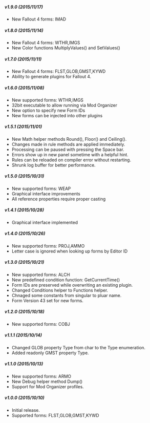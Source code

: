 ##### v1.9.0 (2015/11/17)
* New Fallout 4 forms: IMAD

##### v1.8.0 (2015/11/14)
* New Fallout 4 forms: WTHR,IMGS
* New Color functions MultiplyValues() and SetValues()

##### v1.7.0 (2015/11/11)
* New Fallout 4 forms: FLST,GLOB,GMST,KYWD
* Ability to generate plugins for Fallout 4.

##### v1.6.0 (2015/11/08)
* New supported forms: WTHR,IMGS
* 32bit executable to allow running via Mod Organizer
* New option to specify new Form IDs
* New forms can be injected into other plugins

##### v1.5.1 (2015/11/01)
* New Math helper methods Round(), Floor() and Ceiling().
* Changes made in rule methods are applied immediately.
* Processing can be paused with pressing the Space bar.
* Errors show up in new panel sometime with a helpful hint.
* Rules can be reloaded on compiler error without restarting.
* Shrunk log buffer for better performance.

##### v1.5.0 (2015/10/31)
* New supported forms: WEAP
* Graphical interface improvements
* All reference properties require proper casting

##### v1.4.1 (2015/10/28)
* Graphical interface implemented

##### v1.4.0 (2015/10/26)
* New supported forms: PROJ,AMMO
* Letter case is ignored when looking up forms by Editor ID

##### v1.3.0 (2015/10/21)
* New supported forms: ALCH
* New predefined condition function: GetCurrentTime()
* Form IDs are preserved while overwriting an existing plugin.
* Changed Conditions helper to Functions helper.
* Chnaged some constants from singular to pluar name.
* Form Version 43 set for new forms.

##### v1.2.0 (2015/10/18)
* New supported forms: COBJ

##### v1.1.1 (2015/10/14)
* Changed GLOB property Type from char to the Type enumeration.
* Added readonly GMST property Type.

##### v1.1.0 (2015/10/13)
* New supported forms: ARMO
* New Debug helper method Dump()
* Support for Mod Organizer profiles.

##### v1.0.0 (2015/10/10)
* Initial release.
* Supported forms: FLST,GLOB,GMST,KYWD
